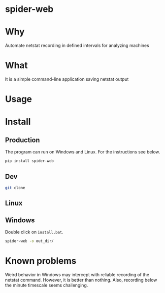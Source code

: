 # spider-web

# Why

Automate netstat recording in defined intervals for analyzing machines

# What

It is a simple command-line application saving netstat output

# Usage

# Install 
## Production
The program can run on Windows and Linux. For the instructions see below. 

```bash
pip install spider-web
```
## Dev


```bash
git clone 
```
## Linux

## Windows

Double click on `install.bat`. 

```bash
spider-web -o out_dir/
```

# Known problems

Weird behavior in Windows may intercept with reliable recording of the netstat command. However, it is better than nothing. Also, recording below the minute timescale seems challenging.
